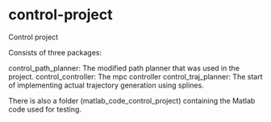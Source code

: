 # control-project
Control project

Consists of three packages:

control_path_planner: The modified path planner that was used in the project.
control_controller: The mpc controller
control_traj_planner: The start of implementing actual trajectory generation using splines.

There is also a folder (matlab_code_control_project) containing the Matlab code used for testing.
